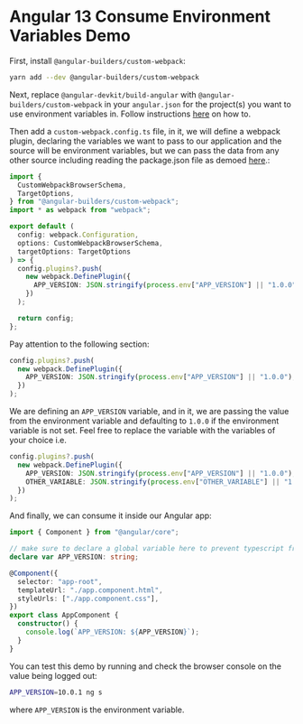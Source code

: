 # Angular 13 Consume Environment Variables Demo

First, install `@angular-builders/custom-webpack`:

```sh
yarn add --dev @angular-builders/custom-webpack
```

Next, replace `@angular-devkit/build-angular` with
`@angular-builders/custom-webpack` in your `angular.json` for the project(s) you
want to use environment variables in. Follow instructions
[here](https://github.com/just-jeb/angular-builders/tree/master/packages/custom-webpack#usage)
on how to.

Then add a `custom-webpack.config.ts` file, in it, we will define a webpack
plugin, declaring the variables we want to pass to our application and the
source will be environment variables, but we can pass the data from any other
source including reading the package.json file as demoed [here](https://github.com/just-jeb/angular-builders/tree/master/packages/custom-webpack#custom-webpack-config-function).:

```ts
import {
  CustomWebpackBrowserSchema,
  TargetOptions,
} from "@angular-builders/custom-webpack";
import * as webpack from "webpack";

export default (
  config: webpack.Configuration,
  options: CustomWebpackBrowserSchema,
  targetOptions: TargetOptions
) => {
  config.plugins?.push(
    new webpack.DefinePlugin({
      APP_VERSION: JSON.stringify(process.env["APP_VERSION"] || "1.0.0"),
    })
  );

  return config;
};
```

Pay attention to the following section:

```ts
config.plugins?.push(
  new webpack.DefinePlugin({
    APP_VERSION: JSON.stringify(process.env["APP_VERSION"] || "1.0.0"),
  })
);
```

We are defining an `APP_VERSION` variable, and in it, we are passing the value
from the environment variable and defaulting to `1.0.0` if the environment variable is not set. Feel
free to replace the variable with the variables of your choice i.e.

```ts
config.plugins?.push(
  new webpack.DefinePlugin({
    APP_VERSION: JSON.stringify(process.env["APP_VERSION"] || "1.0.0"),
    OTHER_VARIABLE: JSON.stringify(process.env["OTHER_VARIABLE"] || "1.0.0"),
  })
);
```

And finally, we can consume it inside our Angular app:

```ts
import { Component } from "@angular/core";

// make sure to declare a global variable here to prevent typescript from throwing an error
declare var APP_VERSION: string;

@Component({
  selector: "app-root",
  templateUrl: "./app.component.html",
  styleUrls: ["./app.component.css"],
})
export class AppComponent {
  constructor() {
    console.log(`APP_VERSION: ${APP_VERSION}`);
  }
}
```

You can test this demo by running and check the browser console on the value being
logged out:

```sh
APP_VERSION=10.0.1 ng s
```

where `APP_VERSION` is the environment variable.
